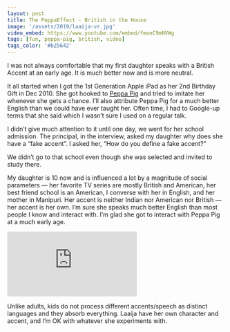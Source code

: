 ```yaml
---
layout: post
title: The PeppaEffect - British in the House
image: '/assets/2019/laaija-vr.jpg'
video_embed: https://www.youtube.com/embed/fmoeC9mNVWg
tags: [fun, peppa-pig, british, video]
tags_color: '#b25642'
---
```


I was not always comfortable that my first daughter speaks with a British Accent at an early age. It is much better now and is more neutral.

It all started when I got the 1st Generation Apple iPad as her 2nd Birthday Gift in Dec 2010. She got hooked to [Peppa Pig](https://en.wikipedia.org/wiki/Peppa_Pig) and tried to imitate her whenever she gets a chance. I’ll also attribute Peppa Pig for a much better English than we could have ever taught her. Often time, I had to Google-up terms that she said which I wasn’t sure I used on a regular talk.

I didn’t give much attention to it until one day, we went for her school admission. The principal, in the interview, asked my daughter why does she have a “fake accent”. I asked her, “How do you define a fake accent?”

We didn’t go to that school even though she was selected and invited to study there.

My daughter is 10 now and is influenced a lot by a magnitude of social parameters — her favorite TV series are mostly British and American, her best friend school is an American, I converse with her in English, and her mother in Manipuri. Her accent is neither Indian nor American nor British — her accent is her own. I’m sure she speaks much better English than most people I know and interact with. I’m glad she got to interact with Peppa Pig at a much early age.

<iframe src="https://www.youtube.com/embed/6ecurmwP3IQ" loading="lazy" frameborder="0" allowfullscreen></iframe>

Unlike adults, kids do not process different accents/speech as distinct languages and they absorb everything. Laaija have her own character and accent, and I’m OK with whatever she experiments with.

